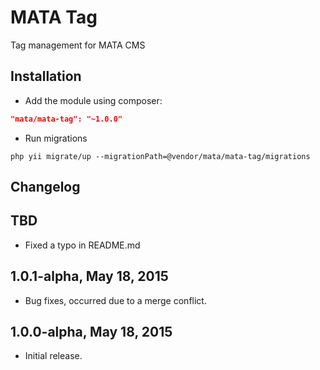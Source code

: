 MATA Tag
==========================================

Tag management for MATA CMS

Installation
------------

- Add the module using composer: 

```json
"mata/mata-tag": "~1.0.0"
```

-  Run migrations
```
php yii migrate/up --migrationPath=@vendor/mata/mata-tag/migrations
```


Changelog
---------

## TBD

- Fixed a typo in README.md

## 1.0.1-alpha, May 18, 2015

- Bug fixes, occurred due to a merge conflict.

## 1.0.0-alpha, May 18, 2015

- Initial release.
